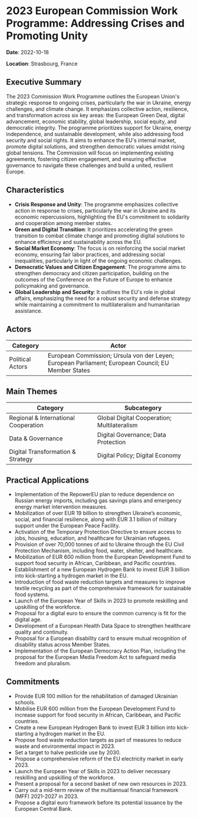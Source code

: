 # 2023 European Commission Work Programme: Addressing Crises and Promoting Unity

**Date**: 2022-10-18

**Location**: Strasbourg, France

## Executive Summary

The 2023 Commission Work Programme outlines the European Union's strategic response to ongoing crises, particularly the war in Ukraine, energy challenges, and climate change. It emphasizes collective action, resilience, and transformation across six key areas: the European Green Deal, digital advancement, economic stability, global leadership, social equity, and democratic integrity. The programme prioritizes support for Ukraine, energy independence, and sustainable development, while also addressing food security and social rights. It aims to enhance the EU's internal market, promote digital solutions, and strengthen democratic values amidst rising global tensions. The Commission will focus on implementing existing agreements, fostering citizen engagement, and ensuring effective governance to navigate these challenges and build a united, resilient Europe.

## Characteristics

- **Crisis Response and Unity**: The programme emphasizes collective action in response to crises, particularly the war in Ukraine and its economic repercussions, highlighting the EU's commitment to solidarity and cooperation among member states.
- **Green and Digital Transition**: It prioritizes accelerating the green transition to combat climate change and promoting digital solutions to enhance efficiency and sustainability across the EU.
- **Social Market Economy**: The focus is on reinforcing the social market economy, ensuring fair labor practices, and addressing social inequalities, particularly in light of the ongoing economic challenges.
- **Democratic Values and Citizen Engagement**: The programme aims to strengthen democracy and citizen participation, building on the outcomes of the Conference on the Future of Europe to enhance policymaking and governance.
- **Global Leadership and Security**: It outlines the EU's role in global affairs, emphasizing the need for a robust security and defense strategy while maintaining a commitment to multilateralism and humanitarian assistance.

## Actors

| Category | Actor |
| --- | --- |
| Political Actors | European Commission; Ursula von der Leyen; European Parliament; European Council; EU Member States |

## Main Themes

| Category | Subcategory |
| --- | --- |
| Regional & International Cooperation | Global Digital Cooperation; Multilateralism |
| Data & Governance | Digital Governance; Data Protection |
| Digital Transformation & Strategy | Digital Policy; Digital Economy |

## Practical Applications

- Implementation of the RepowerEU plan to reduce dependence on Russian energy imports, including gas savings plans and emergency energy market intervention measures.
- Mobilization of over EUR 19 billion to strengthen Ukraine’s economic, social, and financial resilience, along with EUR 3.1 billion of military support under the European Peace Facility.
- Activation of the Temporary Protection Directive to ensure access to jobs, housing, education, and healthcare for Ukrainian refugees.
- Provision of over 70,000 tonnes of aid to Ukraine through the EU Civil Protection Mechanism, including food, water, shelter, and healthcare.
- Mobilization of EUR 600 million from the European Development Fund to support food security in African, Caribbean, and Pacific countries.
- Establishment of a new European Hydrogen Bank to invest EUR 3 billion into kick-starting a hydrogen market in the EU.
- Introduction of food waste reduction targets and measures to improve textile recycling as part of the comprehensive framework for sustainable food systems.
- Launch of the European Year of Skills in 2023 to promote reskilling and upskilling of the workforce.
- Proposal for a digital euro to ensure the common currency is fit for the digital age.
- Development of a European Health Data Space to strengthen healthcare quality and continuity.
- Proposal for a European disability card to ensure mutual recognition of disability status across Member States.
- Implementation of the European Democracy Action Plan, including the proposal for the European Media Freedom Act to safeguard media freedom and pluralism.

## Commitments

- Provide EUR 100 million for the rehabilitation of damaged Ukrainian schools.
- Mobilise EUR 600 million from the European Development Fund to increase support for food security in African, Caribbean, and Pacific countries.
- Create a new European Hydrogen Bank to invest EUR 3 billion into kick-starting a hydrogen market in the EU.
- Propose food waste reduction targets as part of measures to reduce waste and environmental impact in 2023.
- Set a target to halve pesticide use by 2030.
- Propose a comprehensive reform of the EU electricity market in early 2023.
- Launch the European Year of Skills in 2023 to deliver necessary reskilling and upskilling of the workforce.
- Present a proposal for a second basket of new own resources in 2023.
- Carry out a mid-term review of the multiannual financial framework (MFF) 2021-2027 in 2023.
- Propose a digital euro framework before its potential issuance by the European Central Bank.